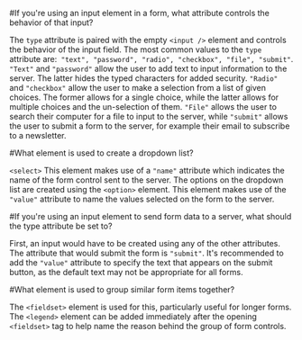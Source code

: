 #If you're using an input element in a form, what attribute controls the behavior of that input?

  The `type` attribute is paired with the empty `<input />` element and controls the behavior of the input field. The most common values to the `type` attribute are:`` "text", "password", "radio", "checkbox", "file", "submit"``. `"Text"` and `"password"` allow the user to add text to input information to the server. The latter hides the typed characters for added security. `"Radio"` and `"checkbox"` allow the user to make a selection from a list of given choices. The former allows for a single choice, while the latter allows for multiple choices and the un-selection of them. `"File"` allows the user to search their computer for a file to input to the server, while `"submit"` allows the user to submit a form to the server, for example their email to subscribe to a newsletter.

#What element is used to create a dropdown list?

  `<select>` This element makes use of a `"name"` attribute which indicates the name of the form control sent to the server. The options on the dropdown list are created using the `<option>` element. This element makes use of the `"value"` attribute to name the values selected on the form to the server.

#If you're using an input element to send form data to a server, what should the type attribute be set to?

  First, an input would have to be created using any of the other attributes. The attribute that would submit the form is `"submit"`. It's recommended to add the `"value"` attribute to specify the text that appears on the submit button, as the default text may not be appropriate for all forms.  

#What element is used to group similar form items together?

  The `<fieldset>` element is used for this, particularly useful for longer forms. The `<legend>` element can be added immediately after the opening `<fieldset>` tag to help name the reason behind the group of form controls.

    
